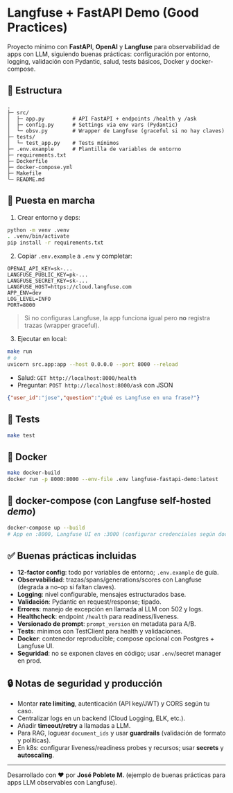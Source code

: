 
# Langfuse + FastAPI Demo (Good Practices)

Proyecto mínimo con **FastAPI**, **OpenAI** y **Langfuse** para observabilidad de apps con LLM,
siguiendo buenas prácticas: configuración por entorno, logging, validación con Pydantic, salud,
tests básicos, Docker y docker-compose.

## 🧱 Estructura
```
.
├─ src/
│  ├─ app.py         # API FastAPI + endpoints /health y /ask
│  ├─ config.py      # Settings via env vars (Pydantic)
│  └─ obsv.py        # Wrapper de Langfuse (graceful si no hay claves)
├─ tests/
│  └─ test_app.py    # Tests mínimos
├─ .env.example      # Plantilla de variables de entorno
├─ requirements.txt
├─ Dockerfile
├─ docker-compose.yml
├─ Makefile
└─ README.md
```

## 🚀 Puesta en marcha

1) Crear entorno y deps:
```bash
python -m venv .venv
. .venv/bin/activate
pip install -r requirements.txt
```

2) Copiar `.env.example` a `.env` y completar:

```
OPENAI_API_KEY=sk-...
LANGFUSE_PUBLIC_KEY=pk-...
LANGFUSE_SECRET_KEY=sk-...
LANGFUSE_HOST=https://cloud.langfuse.com
APP_ENV=dev
LOG_LEVEL=INFO
PORT=8000
```

> Si no configuras Langfuse, la app funciona igual pero **no** registra trazas (wrapper graceful).

3) Ejecutar en local:
```bash
make run
# o
uvicorn src.app:app --host 0.0.0.0 --port 8000 --reload
```

- Salud: `GET http://localhost:8000/health`
- Preguntar: `POST http://localhost:8000/ask` con JSON
```json
{"user_id":"jose","question":"¿Qué es Langfuse en una frase?"}
```

## 🧪 Tests
```bash
make test
```

## 🐳 Docker
```bash
make docker-build
docker run -p 8000:8000 --env-file .env langfuse-fastapi-demo:latest
```

## 🐙 docker-compose (con Langfuse self-hosted *demo*)
```bash
docker-compose up --build
# App en :8000, Langfuse UI en :3000 (configurar credenciales según docs)
```

## ✅ Buenas prácticas incluidas
- **12-factor config**: todo por variables de entorno; `.env.example` de guía.
- **Observabilidad**: trazas/spans/generations/scores con Langfuse (degrada a no-op si faltan claves).
- **Logging**: nivel configurable, mensajes estructurados base.
- **Validación**: Pydantic en request/response; tipado.
- **Errores**: manejo de excepción en llamada al LLM con 502 y logs.
- **Healthcheck**: endpoint `/health` para readiness/liveness.
- **Versionado de prompt**: `prompt_version` en metadata para A/B.
- **Tests**: mínimos con TestClient para health y validaciones.
- **Docker**: contenedor reproducible; compose opcional con Postgres + Langfuse UI.
- **Seguridad**: no se exponen claves en código; usar `.env`/secret manager en prod.

## 🔒 Notas de seguridad y producción
- Montar **rate limiting**, autenticación (API key/JWT) y CORS según tu caso.
- Centralizar logs en un backend (Cloud Logging, ELK, etc.).
- Añadir **timeout/retry** a llamadas a LLM.
- Para RAG, loguear `document_ids` y usar **guardrails** (validación de formato y políticas).
- En k8s: configurar liveness/readiness probes y recursos; usar **secrets** y **autoscaling**.

---

Desarrollado con ❤️ por **José Poblete M.** (ejemplo de buenas prácticas para apps LLM observables con Langfuse).
